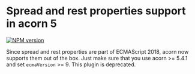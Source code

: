 # Spread and rest properties support in acorn 5

[![NPM version](https://img.shields.io/npm/v/acorn5-object-spread.svg)](https://www.npmjs.org/package/acorn5-object-spread)

Since spread and rest properties are part of ECMAScript 2018, acorn now supports them out of the box. Just make sure that you use acorn >= 5.4.1 and set `ecmaVersion` >= 9. This plugin is deprecated.
